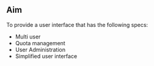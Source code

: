 ## Aim ##
To provide a user interface that has the following specs:
  * Multi user
  * Quota management
  * User Administration
  * Simplified user interface